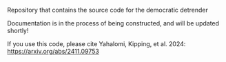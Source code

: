 Repository that contains the source code for the democratic detrender

Documentation is in the process of being constructed, and will be updated shortly!

If you use this code, please cite Yahalomi, Kipping, et al. 2024:
https://arxiv.org/abs/2411.09753

